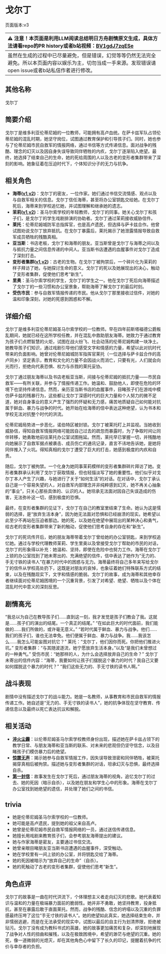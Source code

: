 # 戈尔丁
页面版本:v3
 

| :warning: 注意！本页面是利用LLM阅读总结明日方舟剧情原文生成，具体方法请看repo的PR history或者b站视频：[BV1gdJ7zqESe](https://www.bilibili.com/video/BV1gdJ7zqESe/)         |
|:----------------------------|
| 虽然在生成的过程中已尽量避免，但是错误，幻觉等等仍然无法完全避免。所以本页面内容以娱乐为主，切勿当成一手来源。发现错误请open issue或者b站私信作者进行修改。|



## 其他名称
戈尔丁
## 简要介绍
戈尔丁是维多利亚伦蒂尼姆的一位教师，可能拥有高卢血统。在萨卡兹军队占领伦蒂尼姆的混乱时期，她坚守岗位，试图通过教育保护和引导孩子们。同时，她也参与了伦蒂尼姆市民自救军的情报网络，通过书信等方式传递信息。面对战争的残酷、理念的幻灭以及因自身失误导致同伴牺牲的内疚，戈尔丁逐渐陷入绝望。最终，她选择了结束自己的生命，她的死给周围的人以及古老的变形者集群带来了深刻的影响。她象征着在压迫时代下，个体知识分子的无力与抗争。
## 相关角色
-   **海蒂([v1](../chars/char_4045_heidi.md),[v2](char_4045_heidi.md))**：戈尔丁的密友，一位作家。她们通过书信交流情感、观点以及与自救军相关的信息。戈尔丁信任海蒂，甚至将办公室钥匙交给她。在戈尔丁死后，海蒂来到学校追忆她，并试图理解和继承她的遗志。
-   **茉莉([v1](../chars/extended_char_mo_li.md),[v2](extended_char_mo_li.md))**：圣马尔索学校的年轻教师，戈尔丁的同事。她关心戈尔丁和孩子们，是戈尔丁的学生戏剧排演的协助者。戈尔丁通过茉莉接收威胁信件。
-   **莱托**：伦蒂尼姆城防军总指挥官，也是高卢遗民，但选择与萨卡兹合作。他曾试图劝说戈尔丁放弃抵抗。在戈尔丁暴露后，莱托揭示了她泄露情报导致自救军成员牺牲的残酷真相。
-   **亚当斯**：书店老板，戈尔丁和海蒂的朋友。亚当斯曾是戈尔丁与海蒂之间以及与抵抗力量之间信息传递的中间人。亚当斯书店遭遇的血腥事件对戈尔丁造成了深刻打击。
-   **变形者集群([v1](../chars/extended_char_bian_xing_zhe_ji_qun.md),[v2](extended_char_bian_xing_zhe_ji_qun.md))**：古老的生物。在戈尔丁被拘禁后，一个碎片化为茉莉的样子拜访了她，与她探讨生命的意义。戈尔丁的死以及她展现出的决心，触动了变形者集群，促使他们思考“新生”。
-   **里奥**：圣马尔索学校的学生，戈尔丁的学生之一。他在戈尔丁死后向海蒂描述了戈尔丁的一些习惯和办公室景象，帮助海蒂了解戈尔丁的最后时刻。
-   **受伤市民**：参与自救军情报传递的市民。他从戈尔丁那里接收过信件，对她的温和印象深刻，对她的死感到困惑和不解。
## 详细介绍
戈尔丁是维多利亚伦蒂尼姆圣马尔索学校的一位教师。早在四年前斯塔福德公爵叛乱期间，她就已经在这所学校任教，并在混乱中救助朋友海蒂。她致力于通过教育为孩子们点燃智慧的火炬，试图在战火纷飞、社会动荡的伦蒂尼姆构建一块净土。她教导孩子们知识，通过戏剧引导他们感受文字和情感的力量，希望以此对抗时代带来的负面影响。她曾对伦蒂尼姆城防军指挥官莱托（一位选择与萨卡兹合作的高卢同乡）坚定表示，教育和文化的力量不会因战火而消亡，只要有光，人们就会向光而行，拒绝向代表恐惧、权力与杀戮的莱托妥协。

戈尔丁通过朋友海蒂以及书店老板亚当斯，间接与伦蒂尼姆的抵抗力量——市民自救军——有所关联，并参与了情报传递工作。她温和、鼓励他人，即使在危险的环境下也坚持传递信息。然而，亲历亚当斯书店的血腥事件，目睹孩子们在游戏中模仿萨卡兹的残暴行为，这些都让戈尔丁深感时代的巨大力量和个人努力的微不足道，她对自身事业的意义产生了强烈的怀疑和无力感，痛苦地质疑自己如何能对抗属于鲜血、暴力与战争的时代。她开始在给海蒂的信中表达这种绝望，认为书本和学校无法对抗整个时代的洪流。

伦蒂尼姆局势进一步恶化，诺伯特区被封锁。戈尔丁被莱托盯上并监视。当她收到威胁信，得知自救军情报网络可能因自己过去的疏忽而暴露时，为了争取时间让同伴转移，她勇敢地前往莱托办公室试图拖延。然而，莱托早已掌握一切，并残酷地向她展示了自救军据点被袭击、成员伤亡的通讯记录，直言不讳地告诉她，是她将同伴推入了火坑。得知真相的戈尔丁遭受了巨大的打击，她感到极度的内疚和自责。

随后，戈尔丁被拘禁。一个化身为她同事茉莉模样的变形者集群碎片拜访了她。变形者集群承认利用了戈尔丁获取情报，但也轻描淡写了她的重要性。他们似乎对戈尔丁本人产生了兴趣，与她进行了关于“如何生活”的对话。在对话中，戈尔丁承认自己是一个容易失望的人，对自救军内部理念并非纯粹感到幻灭，她不再关心抽象的“事业”，只关心那些具体的、认识的人。她坦承无法面对因自己失误造成的伤害，无法弥补这一切，感到极度的恐惧。

最终，在变形者集群的见证下，戈尔丁在自己的教室里结束了生命。她认为这是懦弱的选择，是“放弃生活本身”，因为她无法面对恐惧和已经崩溃的现实。她希望以此至少不再站在压迫者那边。她的死，以及她在绝望中展现出的某种决心和勇气，给古老的变形者集群带来了新的触动，促使他们思考自身的存在和“新生”。

戈尔丁的死讯传开后，她的朋友海蒂带着戈尔丁曾给她的办公室钥匙，来到学校追忆她。通过与学校代理教师茉莉、学生里奥以及曾接受戈尔丁帮助的市民的对话，戈尔丁的形象得以补充：她温和、坚持，即使在危险中也努力工作。海蒂在戈尔丁上锁的办公室找到了她未寄出的、充满绝望的信件，信中表达了她作为“无力的、手无寸铁的读书人”在暴力时代中的困惑与无力。海蒂最终将自己多年来写给戈尔丁的信件从学校高处扔下，这既是对朋友的哀悼，也象征着她们特殊联系方式的结束，以及在残酷现实下，文字和情感的脆弱。戈尔丁的故事，成为海蒂和其他幸存者继续面对伦蒂尼姆困境的一个沉重背景，引发了对希望、绝望、牺牲以及个体在混乱时代中意义的深刻反思。
## 剧情高光
“我总以为自己在教导孩子们......直到这一刻，我才发觉是孩子们教会了我。这就是......孩子们的演出的结尾。一个真正的结尾。”
“在如此巨大的时代面前，我们能做的......我们所做的，或许毫无意义。”
“若时代属于鲜血、暴力与战争。他们......我们的孩子们，谁也无法幸免。他们便属于鲜血、暴力与战争。我......我该怎么......我怎么可能妄图对抗它？”
莱托：“戈尔丁，他们因你而死。你把他们推进火坑。”
变形者集群：“与其随波逐流，她宁愿放弃生活本身。”以及“是我们未曾想过的一种勇气。”
受伤市民：“她那样的人，为什么会选择放弃自己的生命？”
戈尔丁未寄出的信件内容：“海蒂，我要如何让孩子们摆脱这个暴力的时代？我自己又要如何摆脱这个暴力的时代？” “我们这些无力的、手无寸铁的读书人啊。”
## 战斗表现
剧情中没有描述戈尔丁的战斗能力。她是一名教师，从事教育和市民自救军的情报传递工作。她自述是“无力的、手无寸铁的读书人”，她的抗争体现在坚守教育、传递信息以及最终以死亡表达抗议和解脱。
## 相关活动
-   **[淬火尘霾](../stories/main_11.md)**：以伦蒂尼姆圣马尔索学校教师身份出现，描述她在萨卡兹占领下的教学日常、与朋友海蒂和亚当斯的联系、对未来的悲观但仍坚守信念，以及目睹孩子们模仿暴力后的绝望。
-   **[惊霆无声](../stories/main_12.md)**：揭示她参与自救军情报工作，因失误导致泄密和同伴牺牲，被莱托揭穿真相后被拘禁。描述她与变形者集群的对话，坦承幻灭与恐惧，最终选择自杀。
-   **[第一封信](../stories/story_heidi_set_1.md)**：故事发生在戈尔丁死后，通过朋友海蒂的视角，追忆戈尔丁的过去、她的死因（暗示自杀），以及她在朋友和学生心中的形象。海蒂在戈尔丁办公室找到她绝望的遗信，并处理了她们之间的书信。
## trivia
- 她是伦蒂尼姆圣马尔索学校的一位教师。
- 她可能是高卢遗民，提到她的祖父来自高卢。
- 她曾是伦蒂尼姆市民自救军情报网络的一员，通过送信传递信息。
- 她擅长用戏剧来教育孩子们，会参考朋友海蒂提出的建议。
- 她与作家海蒂是密友，主要通过书信交流。
- 她曾亲眼目睹朋友亚当斯书店遭遇的血腥事件，深受触动。
- 她在学校里有一间上锁的办公室，并将钥匙交给了海蒂。
- 她的死因被暗示为“放弃自己的生命”（自杀）。
- 她的死触动了古老的变形者集群，促使他们思考“新生”。
## 角色点评
戈尔丁的故事是一曲在时代洪流下，个体理想主义者走向幻灭的悲歌。她代表着知识与温和的力量在极端暴力面前的脆弱性。她并非不勇敢，她坚持教育，投身抵抗，甚至在暴露后敢于直面莱托。然而，战争的残酷、信念的坍塌以及沉重的负罪感最终压垮了这位“手无寸铁的读书人”。她的绝望如此真实，她选择结束生命，并非懦弱逃避，而是在无法承受的现实中，试图以最后的自主行为划清界限，拒绝被玷污。戈尔丁没有成为教科书式的英雄，她的故事更加痛苦和复杂，却深刻地展现了战争对人性的扭曲和摧残，以及在极致困境中，希望的渺茫与绝望的沉重。她的死，像一道微弱的光熄灭，却在其他角色心中留下了长久的印记，提醒着抗争的代价与幸存者的负担。